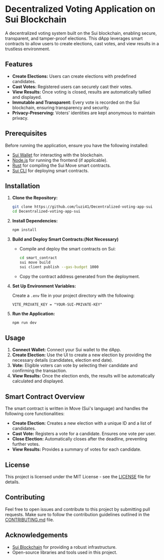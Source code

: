 # Decentralized Voting Application on Sui Blockchain

A decentralized voting system built on the Sui blockchain, enabling secure, transparent, and tamper-proof elections. This dApp leverages smart contracts to allow users to create elections, cast votes, and view results in a trustless environment.

## Features

- **Create Elections:** Users can create elections with predefined candidates.
- **Cast Votes:** Registered users can securely cast their votes.
- **View Results:** Once voting is closed, results are automatically tallied and displayed.
- **Immutable and Transparent:** Every vote is recorded on the Sui blockchain, ensuring transparency and security.
- **Privacy-Preserving:** Voters' identities are kept anonymous to maintain privacy.

## Prerequisites

Before running the application, ensure you have the following installed:

- [Sui Wallet](https://docs.sui.io/devnet/wallet) for interacting with the blockchain.
- [Node.js](https://nodejs.org/) for running the frontend (if applicable).
- [Rust](https://www.rust-lang.org/tools/install) for compiling the Sui Move smart contracts.
- [Sui CLI](https://docs.sui.io/cli/install) for deploying smart contracts.

## Installation

1. **Clone the Repository:**

   ```bash
   git clone https://github.com/luzi41/Decentralized-voting-app-sui
   cd Decentralized-voting-app-sui
   ```

2. **Install Dependencies:**

   ```bash
   npm install
   ```

3. **Build and Deploy Smart Contracts:(Not Necessary)**

   - Compile and deploy the smart contracts on Sui:

     ```bash
     cd smart_contract
     sui move build
     sui client publish --gas-budget 1000
     ```

   - Copy the contract address generated from the deployment.

4. **Set Up Environment Variables:**

   Create a `.env` file in your project directory with the following:

   ```env
   VITE_PRIVATE_KEY = "YOUR-SUI-PRIVATE-KEY"

   ```

5. **Run the Application:**

   ```bash
   npm run dev
   ```

## Usage

1. **Connect Wallet:** Connect your Sui wallet to the dApp.
2. **Create Election:** Use the UI to create a new election by providing the necessary details (candidates, election end date).
3. **Vote:** Eligible voters can vote by selecting their candidate and confirming the transaction.
4. **View Results:** Once the election ends, the results will be automatically calculated and displayed.

## Smart Contract Overview

The smart contract is written in Move (Sui's language) and handles the following core functionalities:

- **Create Election:** Creates a new election with a unique ID and a list of candidates.
- **Cast Vote:** Registers a vote for a candidate. Ensures one vote per user.
- **Close Election:** Automatically closes after the deadline, preventing further votes.
- **View Results:** Provides a summary of votes for each candidate.

## License

This project is licensed under the MIT License - see the [LICENSE](LICENSE) file for details.

## Contributing

Feel free to open issues and contribute to this project by submitting pull requests. Make sure to follow the contribution guidelines outlined in the [CONTRIBUTING.md](CONTRIBUTING.md) file.

## Acknowledgements

- [Sui Blockchain](https://sui.io) for providing a robust infrastructure.
- Open-source libraries and tools used in this project.
